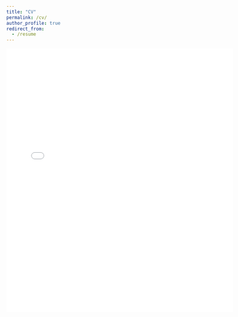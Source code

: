 ```yaml
---
title: "CV"
permalink: /cv/
author_profile: true
redirect_from:
  - /resume
---
```


<embed src="{{ site.baseurl }}/files/Kunlei_He_CV.pdf" width="600" height="700" type='application/pdf'> 